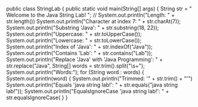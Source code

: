  public class StringLab {
   public static void main(String[] args) {
        String str = " Welcome to the Java String Lab! ";
        //
        System.out.println("Length: " + str.length())
           System.out.println("Character at index 7: " + str.charAt(7));
  System.out.println("Substring 'Java': " + str.substring(18, 22));
   System.out.println("Uppercase: " + str.toUpperCase());
        System.out.println("Lowercase: " + str.toLowerCase());
          System.out.println("Index of 'Java': " + str.indexOf("Java"));
            System.out.println("Contains 'Lab': " + str.contains("Lab"));
             System.out.println("Replace 'Java' with 'Java Programming': " + str.replace("Java",
              String[] words = str.trim().split("\\s+");
        System.out.println("Words:");
        for (String word : words) {
            System.out.println(word)
            {
               System.out.println("Trimmed: '" + str.trim() + "'")
                System.out.println("Equals 'java string lab!': " + str.equals("java string lab!"));
        System.out.println("EqualsIgnoreCase 'java string lab!': " + str.equalsIgnoreCase(
          }
       }   
